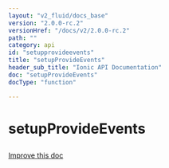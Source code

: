 ```yaml
---
layout: "v2_fluid/docs_base"
version: "2.0.0-rc.2"
versionHref: "/docs/v2/2.0.0-rc.2"
path: ""
category: api
id: "setupprovideevents"
title: "setupProvideEvents"
header_sub_title: "Ionic API Documentation"
doc: "setupProvideEvents"
docType: "function"

---
```










<h1 class="api-title">
<a class="anchor" name="setup-provide-events" href="#setup-provide-events"></a>

setupProvideEvents





</h1>

<a class="improve-v2-docs" href="http://github.com/driftyco/ionic/edit/master/src/util/events.ts#L170">
Improve this doc
</a>










<!-- @usage tag -->


<!-- @property tags -->



<!-- instance methods on the class -->




<!-- related link --><!-- end content block -->


<!-- end body block -->

